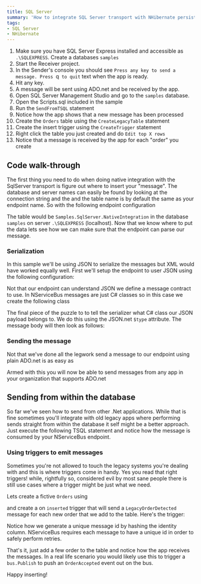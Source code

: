 ```yaml
---
title: SQL Server
summary: 'How to integrate SQL Server transport with NHibernate persistence without outbox'
tags:
- SQL Server
- NHibernate
---
```


 1. Make sure you have SQL Server Express installed and accessible as `.\SQLEXPRESS`. Create a databases `samples`
 2. Start the Receiver project.
 3. In the Sender's console you should see `Press any key to send a message. Press `q` to quit` text when the app is ready. 
 4. Hit any key.
 5. A message will be sent using ADO.net and be received by the app.
 6. Open SQL Server Management Studio and go to the `samples` database.
 7. Open the Scripts.sql included in the sample
 7. Run the `SendFromTSQL` statement
 8. Notice how the app shows that a new message has been processed
 9. Create the `Orders` table using the `CreateLegacyTable` statement
 10. Create the insert trigger using the `CreateTrigger` statement
 11. Right click the table you just created and do `Edit top X rows`
 12. Notice that a message is received by the app for each "order" you create
 

## Code walk-through

The first thing you need to do when doing native integration with the SqlServer transport is figure out where to insert your "message". The database and server names can easily be found by looking at the connection string and the and the table name is by default the same as your endpoint name. So with the following endpoint configuration


<!-- import EndpointConfiguration-->


The table would be `Samples.SqlServer.NativeIntegration` in the database `samples` on server `.\SQLEXPRESS` (localhost). Now that we know where to put the data lets see how we can make sure that the endpoint can parse our message.

### Serialization

In this sample we'll be using JSON to serialize the messages but XML would have worked equally well. First we'll setup the endpoint to user JSON using the following configuration:

<!-- import SerializerConfiguration-->

Not that our endpoint can understand JSON we define a message contract to use. In NServiceBus messages are just C# classes so in this case we create the following class

<!-- import MessageContract-->

The final piece of the puzzle to to tell the serializer what C# class our JSON payload belongs to. We do this using the JSON.net `$type` attribute. The message body will then look as follows:

<!-- import MessagePayload-->


### Sending the message
Not that we've done all the legwork send a message to our endpoint using plain ADO.net is as easy as

<!-- import SendingUsingAdoNet-->

Armed with this you will now be able to send messages from any app in your organization that supports ADO.net

## Sending from within the database

So far we've seen how to send from other .Net applications. While that is fine sometimes you'll integrate with old legacy apps where performing sends straight from within the database it self might be a better approach. Just execute the following TSQL statement and notice how the message is consumed by your NServiceBus endpoint.

<!-- import SendFromTSQL -->

### Using triggers to emit messages

Sometimes you're not allowed to touch the legacy systems you're dealing with and this is where triggers come in handy. Yes you read that right triggers! while, rightfully so,  considered evil by most sane people there is still use cases where a trigger might be just what we need. 

Lets create a fictive `Orders` using

<!-- import CreateLegacyTable -->

and create a on `inserted` trigger that will send a `LegacyOrderDetected` message for each new order that we add to the table. Here's the trigger:

<!-- import CreateTrigger -->

Notice how we generate a unique message id by hashing the identity column. NServiceBus requires each message to have a unique id in order to safely perform retries.

That's it, just add a few order to the table and notice how the app receives the messages. In a real life scenario you would likely use this to trigger a `bus.Publish` to push an `OrderAccepted` event out on the bus.

Happy inserting!







